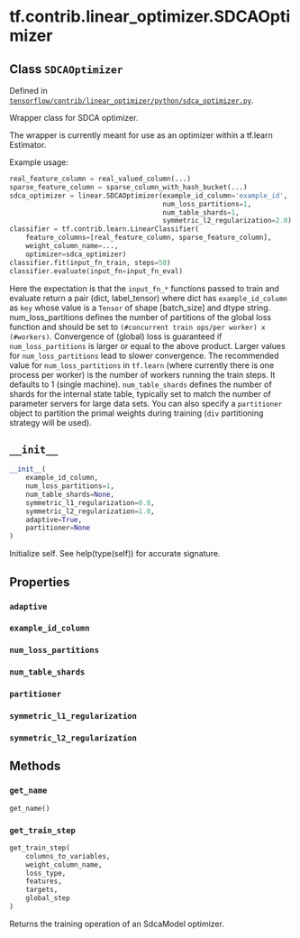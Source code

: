 <div itemscope itemtype="http://developers.google.com/ReferenceObject">
<meta itemprop="name" content="tf.contrib.linear_optimizer.SDCAOptimizer" />
<meta itemprop="path" content="Stable" />
<meta itemprop="property" content="adaptive"/>
<meta itemprop="property" content="example_id_column"/>
<meta itemprop="property" content="num_loss_partitions"/>
<meta itemprop="property" content="num_table_shards"/>
<meta itemprop="property" content="partitioner"/>
<meta itemprop="property" content="symmetric_l1_regularization"/>
<meta itemprop="property" content="symmetric_l2_regularization"/>
<meta itemprop="property" content="__init__"/>
<meta itemprop="property" content="get_name"/>
<meta itemprop="property" content="get_train_step"/>
</div>

# tf.contrib.linear_optimizer.SDCAOptimizer

## Class `SDCAOptimizer`





Defined in [`tensorflow/contrib/linear_optimizer/python/sdca_optimizer.py`](https://www.tensorflow.org/code/tensorflow/contrib/linear_optimizer/python/sdca_optimizer.py).

Wrapper class for SDCA optimizer.

The wrapper is currently meant for use as an optimizer within a tf.learn
Estimator.

Example usage:

```python
real_feature_column = real_valued_column(...)
sparse_feature_column = sparse_column_with_hash_bucket(...)
sdca_optimizer = linear.SDCAOptimizer(example_id_column='example_id',
                                      num_loss_partitions=1,
                                      num_table_shards=1,
                                      symmetric_l2_regularization=2.0)
classifier = tf.contrib.learn.LinearClassifier(
    feature_columns=[real_feature_column, sparse_feature_column],
    weight_column_name=...,
    optimizer=sdca_optimizer)
classifier.fit(input_fn_train, steps=50)
classifier.evaluate(input_fn=input_fn_eval)
```

Here the expectation is that the `input_fn_*` functions passed to train and
evaluate return a pair (dict, label_tensor) where dict has `example_id_column`
as `key` whose value is a `Tensor` of shape [batch_size] and dtype string.
num_loss_partitions defines the number of partitions of the global loss
function and should be set to `(#concurrent train ops/per worker)
x (#workers)`.
Convergence of (global) loss is guaranteed if `num_loss_partitions` is larger
or equal to the above product. Larger values for `num_loss_partitions` lead to
slower convergence. The recommended value for `num_loss_partitions` in
`tf.learn` (where currently there is one process per worker) is the number
of workers running the train steps. It defaults to 1 (single machine).
`num_table_shards` defines the number of shards for the internal state
table, typically set to match the number of parameter servers for large
data sets. You can also specify a `partitioner` object to partition the primal
weights during training (`div` partitioning strategy will be used).

<h2 id="__init__"><code>__init__</code></h2>

``` python
__init__(
    example_id_column,
    num_loss_partitions=1,
    num_table_shards=None,
    symmetric_l1_regularization=0.0,
    symmetric_l2_regularization=1.0,
    adaptive=True,
    partitioner=None
)
```

Initialize self.  See help(type(self)) for accurate signature.



## Properties

<h3 id="adaptive"><code>adaptive</code></h3>



<h3 id="example_id_column"><code>example_id_column</code></h3>



<h3 id="num_loss_partitions"><code>num_loss_partitions</code></h3>



<h3 id="num_table_shards"><code>num_table_shards</code></h3>



<h3 id="partitioner"><code>partitioner</code></h3>



<h3 id="symmetric_l1_regularization"><code>symmetric_l1_regularization</code></h3>



<h3 id="symmetric_l2_regularization"><code>symmetric_l2_regularization</code></h3>





## Methods

<h3 id="get_name"><code>get_name</code></h3>

``` python
get_name()
```



<h3 id="get_train_step"><code>get_train_step</code></h3>

``` python
get_train_step(
    columns_to_variables,
    weight_column_name,
    loss_type,
    features,
    targets,
    global_step
)
```

Returns the training operation of an SdcaModel optimizer.



